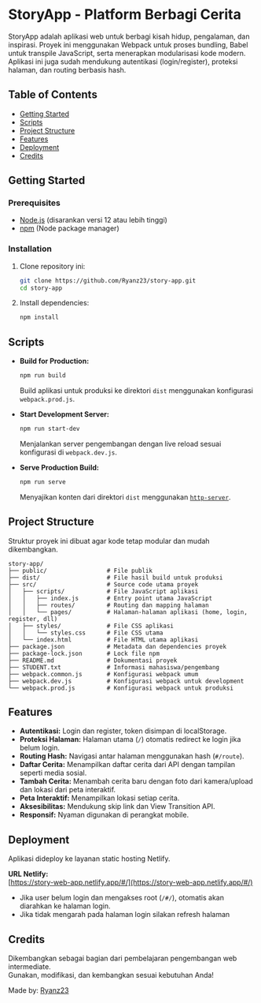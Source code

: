 # StoryApp - Platform Berbagi Cerita

StoryApp adalah aplikasi web untuk berbagi kisah hidup, pengalaman, dan inspirasi. Proyek ini menggunakan Webpack untuk proses bundling, Babel untuk transpile JavaScript, serta menerapkan modularisasi kode modern. Aplikasi ini juga sudah mendukung autentikasi (login/register), proteksi halaman, dan routing berbasis hash.

## Table of Contents

- [Getting Started](#getting-started)
- [Scripts](#scripts)
- [Project Structure](#project-structure)
- [Features](#features)
- [Deployment](#deployment)
- [Credits](#credits)

## Getting Started

### Prerequisites

- [Node.js](https://nodejs.org/) (disarankan versi 12 atau lebih tinggi)
- [npm](https://www.npmjs.com/) (Node package manager)

### Installation

1. Clone repository ini:
   ```sh
   git clone https://github.com/Ryanz23/story-app.git
   cd story-app
   ```
2. Install dependencies:
   ```sh
   npm install
   ```

## Scripts

- **Build for Production:**
  ```sh
  npm run build
  ```
  Build aplikasi untuk produksi ke direktori `dist` menggunakan konfigurasi `webpack.prod.js`.

- **Start Development Server:**
  ```sh
  npm run start-dev
  ```
  Menjalankan server pengembangan dengan live reload sesuai konfigurasi di `webpack.dev.js`.

- **Serve Production Build:**
  ```sh
  npm run serve
  ```
  Menyajikan konten dari direktori `dist` menggunakan [`http-server`](https://www.npmjs.com/package/http-server).

## Project Structure

Struktur proyek ini dibuat agar kode tetap modular dan mudah dikembangkan.

```text
story-app/
├── public/                 # File publik
├── dist/                   # File hasil build untuk produksi
├── src/                    # Source code utama proyek
│   ├── scripts/            # File JavaScript aplikasi
│   │   ├── index.js        # Entry point utama JavaScript
│   │   ├── routes/         # Routing dan mapping halaman
│   │   └── pages/          # Halaman-halaman aplikasi (home, login, register, dll)
│   ├── styles/             # File CSS aplikasi
│   │   └── styles.css      # File CSS utama
│   └── index.html          # File HTML utama aplikasi
├── package.json            # Metadata dan dependencies proyek
├── package-lock.json       # Lock file npm
├── README.md               # Dokumentasi proyek
├── STUDENT.txt             # Informasi mahasiswa/pengembang
├── webpack.common.js       # Konfigurasi webpack umum
├── webpack.dev.js          # Konfigurasi webpack untuk development
└── webpack.prod.js         # Konfigurasi webpack untuk produksi
```

## Features

- **Autentikasi:** Login dan register, token disimpan di localStorage.
- **Proteksi Halaman:** Halaman utama (`/`) otomatis redirect ke login jika belum login.
- **Routing Hash:** Navigasi antar halaman menggunakan hash (`#/route`).
- **Daftar Cerita:** Menampilkan daftar cerita dari API dengan tampilan seperti media sosial.
- **Tambah Cerita:** Menambah cerita baru dengan foto dari kamera/upload dan lokasi dari peta interaktif.
- **Peta Interaktif:** Menampilkan lokasi setiap cerita.
- **Aksesibilitas:** Mendukung skip link dan View Transition API.
- **Responsif:** Nyaman digunakan di perangkat mobile.

## Deployment

Aplikasi dideploy ke layanan static hosting Netlify.

**URL Netlify:**  
[https://story-web-app.netlify.app/#/](https://story-web-app.netlify.app/#/)

- Jika user belum login dan mengakses root (`/#/`), otomatis akan diarahkan ke halaman login.
- Jika tidak mengarah pada halaman login silakan refresh halaman

## Credits

Dikembangkan sebagai bagian dari pembelajaran pengembangan web intermediate.  
Gunakan, modifikasi, dan kembangkan sesuai kebutuhan Anda!

Made by: [Ryanz23](https://github.com/Ryanz23)